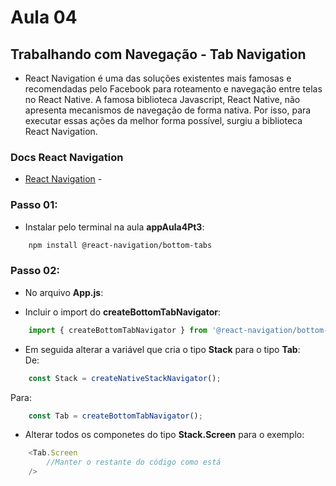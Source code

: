 # Aula 04
## Trabalhando com Navegação - Tab Navigation 

- React Navigation é uma das soluções existentes mais famosas e recomendadas pelo Facebook para roteamento e navegação entre telas no React Native. A famosa biblioteca Javascript, React Native, não apresenta mecanismos de navegação de forma nativa. Por isso, para executar essas ações da melhor forma possível, surgiu a biblioteca React Navigation.

### Docs React Navigation

- [React Navigation](https://reactnavigation.org/docs/getting-started/) - 

### Passo 01:  
- Instalar pelo terminal na aula **appAula4Pt3**:

``` bash
    npm install @react-navigation/bottom-tabs
```
### Passo 02:  
- No arquivo **App.js**: 

- Incluir o import do **createBottomTabNavigator**:
```javascript
    import { createBottomTabNavigator } from '@react-navigation/bottom-tabs'
```
- Em seguida alterar a variável que cria o tipo **Stack** para o tipo **Tab**:  
De:  
``` javascript
    const Stack = createNativeStackNavigator();
```

Para:  
``` javascript
    const Tab = createBottomTabNavigator();
```

- Alterar todos os componetes do tipo **Stack.Screen** para o exemplo:

```javascript
    <Tab.Screen
        //Manter o restante do código como está
    />
```
